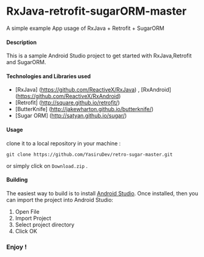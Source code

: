 # RxJava-retrofit-sugarORM-master
A simple example App usage of RxJava + Retrofit + SugarORM

#### Description
This is a sample Android Studio project to get started with RxJava,Retrofit and SugarORM.

#### Technologies and Libraries used

- [RxJava] (https://github.com/ReactiveX/RxJava) , [RxAndroid] (https://github.com/ReactiveX/RxAndroid)
- [Retrofit] (http://square.github.io/retrofit/)
- [ButterKnife] (http://jakewharton.github.io/butterknife/)
- [Sugar ORM] (http://satyan.github.io/sugar/)

#### Usage
clone it to a local repository in your machine :
```
git clone https://github.com/YasiruDev/retro-sugar-master.git
```
or simply click on `Download.zip` .

#### Building

The easiest way to build is to install [Android Studio](https://developer.android.com/studio/). Once installed, then you can import the project into Android Studio:

1. Open File
2. Import Project
3. Select project directory
4. Click OK

### Enjoy !

